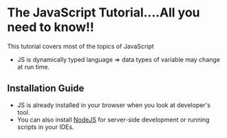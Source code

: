 # The JavaScript Tutorial....All you need to know!!

This tutorial covers most of the topics of JavaScript
- JS is dynamically typed language => data types of variable may change at run time.

## Installation Guide 
- JS is already installed in your browser when you look at developer's tool.
- You can also install <a href= "https://nodejs.org/en">NodeJS</a> for server-side development or running scripts in your IDEs.

